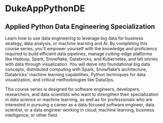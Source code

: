 # DukeAppPythonDE
## Applied Python Data Engineering Specialization

Learn how to use data engineering to leverage big data for business strategy, data analysis, or machine learning and AI. By completing this course series, you'll empower yourself with the knowledge and proficiency required to build efficient data pipelines, manage cutting-edge platforms like Hadoop, Spark, Snowflake, Databricks, and Kubernetes, and tell stories with data through visualization. You will delve into foundational big data concepts, distributed computing with Spark, Snowflake’s architecture, Databricks’ machine learning capabilities, Python techniques for data visualization, and critical methodologies like DataOps. 

This course series is designed for software engineers, developers, researchers, and data scientists who want to strengthen their specialization in data science or machine learning, as well as for professionals who are interested in pursuing a career as a data-focused software engineer, data scientist, or a data engineer working in cloud, machine learning, business intelligence, or other field. 
